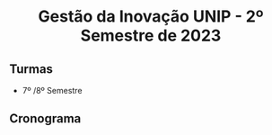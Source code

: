 <h1 align="center">
    Gestão da Inovação UNIP - 2º Semestre de 2023
</h1>


## Turmas
- 7º /8º Semestre

## Cronograma
